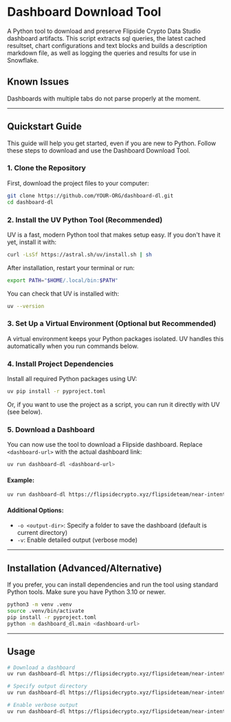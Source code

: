 # Dashboard Download Tool

A Python tool to download and preserve Flipside Crypto Data Studio dashboard artifacts. This script extracts sql queries, the latest cached resultset, chart configurations and text blocks and builds a description markdown file, as well as logging the queries and results for use in Snowflake.

## Known Issues
Dashboards with multiple tabs do not parse properly at the moment.

---

## Quickstart Guide

This guide will help you get started, even if you are new to Python. Follow these steps to download and use the Dashboard Download Tool.

### 1. Clone the Repository

First, download the project files to your computer:

```bash
git clone https://github.com/YOUR-ORG/dashboard-dl.git
cd dashboard-dl
```

### 2. Install the UV Python Tool (Recommended)

UV is a fast, modern Python tool that makes setup easy. If you don't have it yet, install it with:

```bash
curl -LsSf https://astral.sh/uv/install.sh | sh
```

After installation, restart your terminal or run:

```bash
export PATH="$HOME/.local/bin:$PATH"
```

You can check that UV is installed with:

```bash
uv --version
```

### 3. Set Up a Virtual Environment (Optional but Recommended)

A virtual environment keeps your Python packages isolated. UV handles this automatically when you run commands below.

### 4. Install Project Dependencies

Install all required Python packages using UV:

```bash
uv pip install -r pyproject.toml
```

Or, if you want to use the project as a script, you can run it directly with UV (see below).

### 5. Download a Dashboard

You can now use the tool to download a Flipside dashboard. Replace `<dashboard-url>` with the actual dashboard link:

```bash
uv run dashboard-dl <dashboard-url>
```

#### Example:

```bash
uv run dashboard-dl https://flipsidecrypto.xyz/flipsideteam/near-intents-insights-XO29Lh
```

#### Additional Options:
- `-o <output-dir>`: Specify a folder to save the dashboard (default is current directory)
- `-v`: Enable detailed output (verbose mode)

---

## Installation (Advanced/Alternative)

If you prefer, you can install dependencies and run the tool using standard Python tools. Make sure you have Python 3.10 or newer.

```bash
python3 -m venv .venv
source .venv/bin/activate
pip install -r pyproject.toml
python -m dashboard_dl.main <dashboard-url>
```

---

## Usage

```bash
# Download a dashboard
uv run dashboard-dl https://flipsidecrypto.xyz/flipsideteam/near-intents-insights-XO29Lh

# Specify output directory
uv run dashboard-dl https://flipsidecrypto.xyz/flipsideteam/near-intents-insights-XO29Lh -o ./downloads

# Enable verbose output
uv run dashboard-dl https://flipsidecrypto.xyz/flipsideteam/near-intents-insights-XO29Lh -v
```